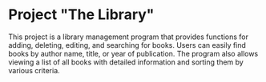 # Project "The Library"

This project is a library management program that provides functions for adding, deleting, editing, and searching for books. Users can easily find books by author name, title, or year of publication. The program also allows viewing a list of all books with detailed information and sorting them by various criteria.
